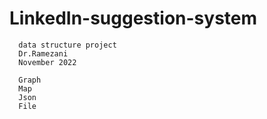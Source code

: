 # LinkedIn-suggestion-system
      
      data structure project
      Dr.Ramezani
      November 2022
      
      Graph 
      Map
      Json
      File
